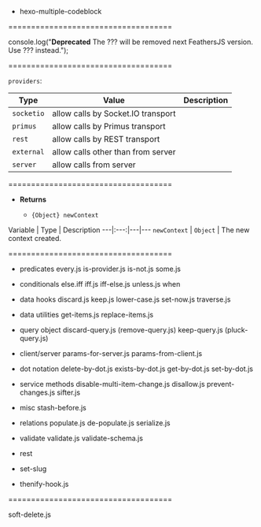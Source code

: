 - hexo-multiple-codeblock

====================================

console.log("**Deprecated** The ??? will be removed next FeathersJS version. Use ??? instead.");

====================================

`providers`:
  
Type | Value | Description
---|---|---
 | `socketio` | allow calls by Socket.IO transport
 | `primus` | allow calls by Primus transport
 | `rest` | allow calls by REST transport
 | `external` | allow calls other than from server
 | `server` | allow calls from server

====================================

- **Returns**

  - `{Object} newContext`

Variable | Type | Description
---|:---:|---|---
`newContext` | `Object`  |  The new context created.
 
====================================

- predicates
 every.js
 is-provider.js
 is-not.js
 some.js

 
- conditionals
 else.iff
 iff.js
 iff-else.js
 unless.js
 when
 
- data hooks
 discard.js
 keep.js
 lower-case.js
 set-now.js
 traverse.js

- data utilities
 get-items.js
 replace-items.js
 
- query object
 discard-query.js (remove-query.js)
 keep-query.js (pluck-query.js)
 
- client/server
 params-for-server.js
 params-from-client.js 

- dot notation
 delete-by-dot.js
 exists-by-dot.js
 get-by-dot.js
 set-by-dot.js
 
- service methods
 disable-multi-item-change.js
 disallow.js
 prevent-changes.js
 sifter.js
 
- misc
 stash-before.js
 
- relations
 populate.js
 de-populate.js
 serialize.js
 
- validate
 validate.js
 validate-schema.js

- rest
 - set-slug
 - thenify-hook.js
  
====================================
 
 soft-delete.js
 
